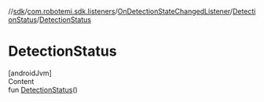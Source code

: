 //[sdk](../../../../index.md)/[com.robotemi.sdk.listeners](../../index.md)/[OnDetectionStateChangedListener](../index.md)/[DetectionStatus](index.md)/[DetectionStatus](-detection-status.md)



# DetectionStatus  
[androidJvm]  
Content  
fun [DetectionStatus](-detection-status.md)()  



